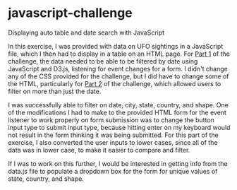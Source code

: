 # javascript-challenge
Displaying auto table and date search with JavaScript

In this exercise, I was provided with data on UFO sightings in a JavaScript file, which I then had to display in a table on an HTML page. For [Part 1](/UFO-level-1) of the challenge, the data needed to be able to be filtered by date using JavaScript and D3.js, listening for event changes for a form. I didn't change any of the CSS provided for the challenge, but I did have to change some of the HTML, particularly for [Part 2](/UFO-level-2) of the challenge, which allowed users to filter on more than just the date. 

I was successfully able to filter on date, city, state, country, and shape. One of the modifications I had to make to the provided HTML form for the event listener to work properly on form submission was to change the button input type to submit input type, because hitting enter on my keyboard would not result in the form thinking it was being submitted. For this part of the exercise, I also converted the user inputs to lower cases, since all of the data was in lower case, to make it easier to compare and filter.

If I was to work on this further, I would be interested in getting info from the data.js file to populate a dropdown box for the form for unique values of state, country, and shape.